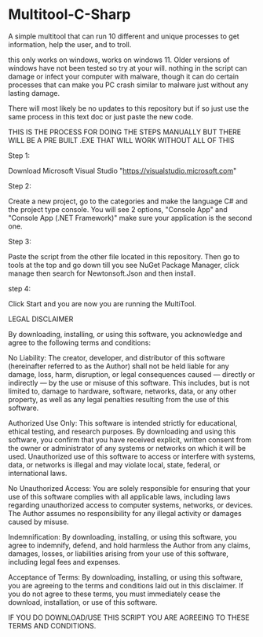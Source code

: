 # Multitool-C-Sharp
A simple multitool that can run 10 different and unique processes to get information, help the user, and to troll.

this only works on windows, works on windows 11. Older versions of windows have not been tested so try at your will.
nothing in the script can damage or infect your computer with malware, though it can do certain processes that can make you PC crash similar to malware just without any lasting damage.

There will most likely be no updates to this repository but if so just use the same process in this text doc or just paste the new code.

THIS IS THE PROCESS FOR DOING THE STEPS MANUALLY BUT THERE WILL BE A PRE BUILT .EXE THAT WILL WORK WITHOUT ALL OF THIS

Step 1:

Download Microsoft Visual Studio "https://visualstudio.microsoft.com"

Step 2:

Create a new project, go to the categories and make the language C# and the project type console. You will see 2 options, "Console App" and "Console App (.NET Framework)" make sure your application is the second one.

Step 3:

Paste the script from the other file located in this repository. Then go to tools at the top and go down till you see NuGet Package Manager, click manage then search for Newtonsoft.Json and then install.

step 4:

Click Start and you are now you are running the MultiTool.


LEGAL DISCLAIMER

By downloading, installing, or using this software, you acknowledge and agree to the following terms and conditions:

No Liability: The creator, developer, and distributor of this software (hereinafter referred to as the Author) shall not be held liable for any damage, loss, harm, disruption, or legal consequences caused — directly or indirectly — by the use or misuse of this software. This includes, but is not limited to, damage to hardware, software, networks, data, or any other property, as well as any legal penalties resulting from the use of this software.

Authorized Use Only: This software is intended strictly for educational, ethical testing, and research purposes. By downloading and using this software, you confirm that you have received explicit, written consent from the owner or administrator of any systems or networks on which it will be used. Unauthorized use of this software to access or interfere with systems, data, or networks is illegal and may violate local, state, federal, or international laws.

No Unauthorized Access: You are solely responsible for ensuring that your use of this software complies with all applicable laws, including laws regarding unauthorized access to computer systems, networks, or devices. The Author assumes no responsibility for any illegal activity or damages caused by misuse.

Indemnification: By downloading, installing, or using this software, you agree to indemnify, defend, and hold harmless the Author from any claims, damages, losses, or liabilities arising from your use of this software, including legal fees and expenses.

Acceptance of Terms: By downloading, installing, or using this software, you are agreeing to the terms and conditions laid out in this disclaimer. If you do not agree to these terms, you must immediately cease the download, installation, or use of this software.

IF YOU DO DOWNLOAD/USE THIS SCRIPT YOU ARE AGREEING TO THESE TERMS AND CONDITIONS.
